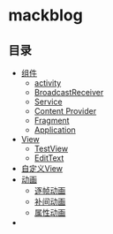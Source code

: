 # mackblog

## 目录
* [组件](/component)
    * [activity]()
    * [BroadcastReceiver]()
    * [Service]()
    * [Content Provider]()
    * [Fragment](/component/Fragment.md)
    * [Application]()
* [View](/view)
    * [TestView]()
    * [EditText]()
* [自定义View]()
* [动画](/anim)
    * [逐帧动画](/anim/逐帧动画.md)
    * [补间动画](/anim/补间动画.md)
    * [属性动画](/anim/属性动画.md)
* []()